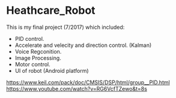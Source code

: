 # Heathcare_Robot
This is my final project (7/2017) which included:
  + PID control.
  + Accelerate and velecity and direction control. (Kalman)
  + Voice Regconition.
  + Image Processing.
  + Motor control.
  + UI of robot (Android platform)
  
https://www.keil.com/pack/doc/CMSIS/DSP/html/group__PID.html
https://www.youtube.com/watch?v=RG6VcfTZewo&t=8s
